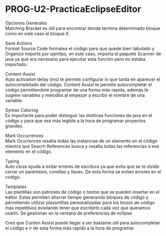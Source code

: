 # PROG-U2-PracticaEclipseEditor

Opciones Generales \
Matching Bracket es útil para encontrar donde termina determinado bloque como en este caso el bloque if.

Save Actions \
Format Source Code formatea el código para que quede bien tabulado y Organize Imports por ejemlpo, en este caso, importa el paquete Scanner de java ya que era necesario para ejecutar esta función pero no estaba importado. 

Content Assist \
Auto activation delay (ms) te permite configurar lo que tarda en aparecer el autocompletado del código.
Content Assist te permite autocompletar el código permitiendote programar de una forma más rapida, además te sugiere variables y métodos al empezar a escribir el nombre de una variable.

Syntax Coloring \
Es importante para poder distinguir las distitnas funciones de java en el código y para que sea más legible a la hora de programar proyectos grandes.

Mark Occurrences \
Mark Ocurrences resalta todas las instancias de un elemento en el código mientra que Seacrh References busca y resalta todas las referencias a ese elemento en el código.

Typing \
Auto close ayuda a evitar errores de escritura ya que evita que se te olvide cerrar un paréntesis, comillas y llaves. De esta forma se evitan errores en el código. 

Templates \
Las plantillas son patrones de código o textos que se pueden insertar en el editor. Estas permiten ahorrar tiempo generando bloques de código y permitiendo utilizar plassntillas personalizadas para los trozos de código más repetitivos eviotando tener que escribirlo cada vez que queramos usarlo.
Se gestionan en la ventana de preferencias de eclipse.

Creo que Conten Assist puede llegar a ser bastante util para autocompletar el código e ir de esta forma más rapido a la hora de programar.
